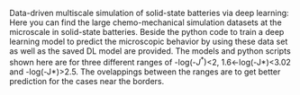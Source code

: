 Data-driven multiscale simulation of solid-state batteries via deep learning:
Here you can find the large chemo-mechanical simulation datasets at the microscale in solid-state batteries. Beside the python code to train a deep learning model to predict the microscopic behavior by using these data set as well as the saved DL model are provided. The models and python scripts shown here are for three different ranges of -log(-$J^*$)<2, 1.6<-log(-J*)<3.02 and -log(-J*)>2.5. The ovelappings between the ranges are to get better prediction for the cases near the borders.
